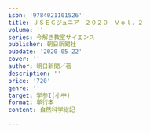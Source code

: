 ```yaml
---
isbn: '9784021101526'
title: ＪＳＥＣジュニア　２０２０　Ｖｏｌ．２
volume: ''
series: 今解き教室サイエンス
publisher: 朝日新聞社
pubdate: '2020-05-22'
cover: ''
author: 朝日新聞／著
description: ''
price: '720'
genre: ''
target: 学参I(小中)
format: 単行本
content: 自然科学総記

---
```

